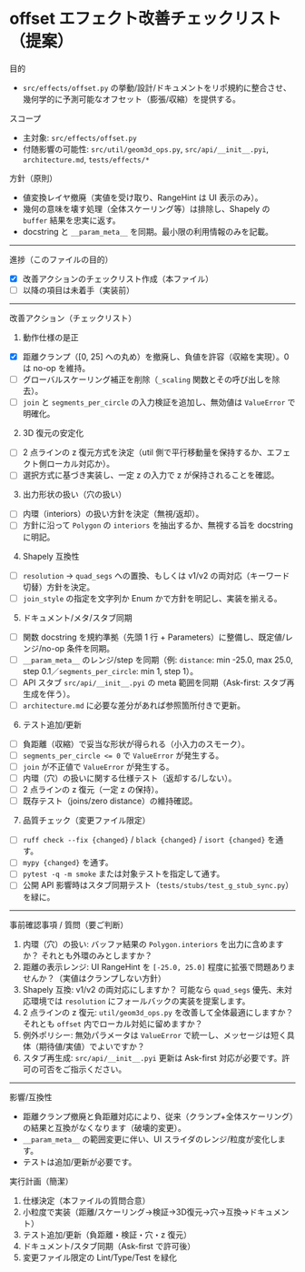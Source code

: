 # offset エフェクト改善チェックリスト（提案）

目的
- `src/effects/offset.py` の挙動/設計/ドキュメントをリポ規約に整合させ、幾何学的に予測可能なオフセット（膨張/収縮）を提供する。

スコープ
- 主対象: `src/effects/offset.py`
- 付随影響の可能性: `src/util/geom3d_ops.py`, `src/api/__init__.pyi`, `architecture.md`, `tests/effects/*`

方針（原則）
- 値変換レイヤ撤廃（実値を受け取り、RangeHint は UI 表示のみ）。
- 幾何の意味を壊す処理（全体スケーリング等）は排除し、Shapely の `buffer` 結果を忠実に返す。
- docstring と `__param_meta__` を同期。最小限の利用情報のみを記載。

---

進捗（このファイルの目的）
- [x] 改善アクションのチェックリスト作成（本ファイル）
- [ ] 以降の項目は未着手（実装前）

---

改善アクション（チェックリスト）

1) 動作仕様の是正
- [x] 距離クランプ（[0, 25] への丸め）を撤廃し、負値を許容（収縮を実現）。0 は no-op を維持。
- [ ] グローバルスケーリング補正を削除（`_scaling` 関数とその呼び出しを除去）。
- [ ] `join` と `segments_per_circle` の入力検証を追加し、無効値は `ValueError` で明確化。

2) 3D 復元の安定化
- [ ] 2 点ラインの z 復元方式を決定（util 側で平行移動量を保持するか、エフェクト側ローカル対応か）。
- [ ] 選択方式に基づき実装し、一定 z の入力で z が保持されることを確認。

3) 出力形状の扱い（穴の扱い）
- [ ] 内環（interiors）の扱い方針を決定（無視/返却）。
- [ ] 方針に沿って `Polygon` の `interiors` を抽出するか、無視する旨を docstring に明記。

4) Shapely 互換性
- [ ] `resolution` → `quad_segs` への置換、もしくは v1/v2 の両対応（キーワード切替）方針を決定。
- [ ] `join_style` の指定を文字列か Enum かで方針を明記し、実装を揃える。

5) ドキュメント/メタ/スタブ同期
- [ ] 関数 docstring を規約準拠（先頭 1 行 + Parameters）に整備し、既定値/レンジ/no-op 条件を同期。
- [ ] `__param_meta__` のレンジ/step を同期（例: `distance`: min -25.0, max 25.0, step 0.1／`segments_per_circle`: min 1, step 1）。
- [ ] API スタブ `src/api/__init__.pyi` の meta 範囲を同期（Ask-first: スタブ再生成を伴う）。
- [ ] `architecture.md` に必要な差分があれば参照箇所付きで更新。

6) テスト追加/更新
- [ ] 負距離（収縮）で妥当な形状が得られる（小入力のスモーク）。
- [ ] `segments_per_circle <= 0` で `ValueError` が発生する。
- [ ] `join` が不正値で `ValueError` が発生する。
- [ ] 内環（穴）の扱いに関する仕様テスト（返却する/しない）。
- [ ] 2 点ラインの z 復元（一定 z の保持）。
- [ ] 既存テスト（joins/zero distance）の維持確認。

7) 品質チェック（変更ファイル限定）
- [ ] `ruff check --fix {changed}` / `black {changed}` / `isort {changed}` を通す。
- [ ] `mypy {changed}` を通す。
- [ ] `pytest -q -m smoke` または対象テストを指定して通す。
- [ ] 公開 API 影響時はスタブ同期テスト（`tests/stubs/test_g_stub_sync.py`）を緑に。

---

事前確認事項 / 質問（要ご判断）
1. 内環（穴）の扱い: バッファ結果の `Polygon.interiors` を出力に含めますか？ それとも外環のみとしますか？
2. 距離の表示レンジ: UI RangeHint を `[-25.0, 25.0]` 程度に拡張で問題ありませんか？（実値はクランプしない方針）
3. Shapely 互換: v1/v2 の両対応にしますか？ 可能なら `quad_segs` 優先、未対応環境では `resolution` にフォールバックの実装を提案します。
4. 2 点ラインの z 復元: `util/geom3d_ops.py` を改善して全体最適にしますか？ それとも `offset` 内でローカル対処に留めますか？
5. 例外ポリシー: 無効パラメータは `ValueError` で統一し、メッセージは短く具体（期待値/実値）でよいですか？
6. スタブ再生成: `src/api/__init__.pyi` 更新は Ask-first 対応が必要です。許可の可否をご指示ください。

---

影響/互換性
- 距離クランプ撤廃と負距離対応により、従来（クランプ+全体スケーリング）の結果と互換がなくなります（破壊的変更）。
- `__param_meta__` の範囲変更に伴い、UI スライダのレンジ/粒度が変化します。
- テストは追加/更新が必要です。

実行計画（簡潔）
1. 仕様決定（本ファイルの質問合意）
2. 小粒度で実装（距離/スケーリング→検証→3D復元→穴→互換→ドキュメント）
3. テスト追加/更新（負距離・検証・穴・z 復元）
4. ドキュメント/スタブ同期（Ask-first で許可後）
5. 変更ファイル限定の Lint/Type/Test を緑化
